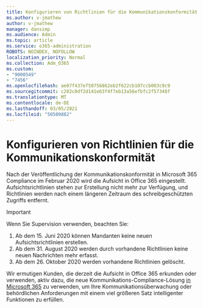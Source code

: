 ```yaml
---
title: Konfigurieren von Richtlinien für die Kommunikationskonformität
ms.author: v-jmathew
author: v-jmathew
manager: dansimp
ms.audience: Admin
ms.topic: article
ms.service: o365-administration
ROBOTS: NOINDEX, NOFOLLOW
localization_priority: Normal
ms.collection: Adm_O365
ms.custom:
- "9000549"
- "7456"
ms.openlocfilehash: ae07f437ef50756862eb2f622cb107ccb003c9c9
ms.sourcegitcommit: c202c0df2d141e63f4f7eb13a56efbfc2f57348f
ms.translationtype: MT
ms.contentlocale: de-DE
ms.lasthandoff: 03/05/2021
ms.locfileid: "50509882"
---
```

# <a name="configure-communication-compliance-policies"></a>Konfigurieren von Richtlinien für die Kommunikationskonformität

Nach der Veröffentlichung der Kommunikationskonformität in Microsoft 365 Compliance im Februar 2020 wird die Aufsicht in Office 365 eingestellt. Aufsichtsrichtlinien stehen zur Erstellung nicht mehr zur Verfügung, und Richtlinien werden nach einem längeren Zeitraum des schreibgeschützten Zugriffs entfernt.

> [!IMPORTANT]
> Wenn Sie Supervision verwenden, beachten Sie:
>
> 1. Ab dem 15. Juni 2020 können Mandanten keine neuen Aufsichtsrichtlinien erstellen.
> 2. Ab dem 31. August 2020 werden durch vorhandene Richtlinien keine neuen Nachrichten mehr erfasst.
> 3. Ab dem 26. Oktober 2020 werden vorhandene Richtlinien gelöscht.

Wir ermutigen Kunden, die derzeit die Aufsicht in Office 365 erkunden oder verwenden, aktiv dazu, die neue Kommunikations-Compliance-Lösung [in Microsoft 365](https://go.microsoft.com/fwlink/?linkid=2128593) zu verwenden, um Ihre Kommunikationsüberwachung oder behördlichen Anforderungen mit einem viel größeren Satz intelligenter Funktionen zu erfüllen.
